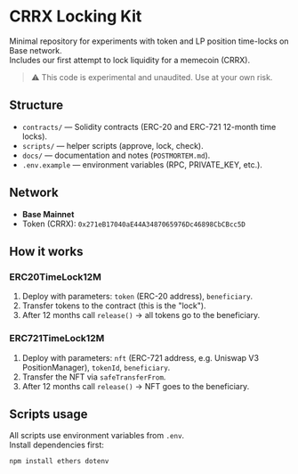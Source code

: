 # CRRX Locking Kit

Minimal repository for experiments with token and LP position time-locks on Base network.  
Includes our first attempt to lock liquidity for a memecoin (CRRX).

> ⚠️ This code is experimental and unaudited. Use at your own risk.

## Structure
- `contracts/` — Solidity contracts (ERC-20 and ERC-721 12-month time locks).
- `scripts/` — helper scripts (approve, lock, check).
- `docs/` — documentation and notes (`POSTMORTEM.md`).
- `.env.example` — environment variables (RPC, PRIVATE_KEY, etc.).

## Network
- **Base Mainnet**
- Token (CRRX): `0x271eB17040aE44A3487065976Dc46898CbCBcc5D`

## How it works

### ERC20TimeLock12M
1. Deploy with parameters: `token` (ERC-20 address), `beneficiary`.
2. Transfer tokens to the contract (this is the "lock").
3. After 12 months call `release()` → all tokens go to the beneficiary.

### ERC721TimeLock12M
1. Deploy with parameters: `nft` (ERC-721 address, e.g. Uniswap V3 PositionManager), `tokenId`, `beneficiary`.
2. Transfer the NFT via `safeTransferFrom`.
3. After 12 months call `release()` → NFT goes to the beneficiary.

## Scripts usage

All scripts use environment variables from `.env`.  
Install dependencies first:

```bash
npm install ethers dotenv
